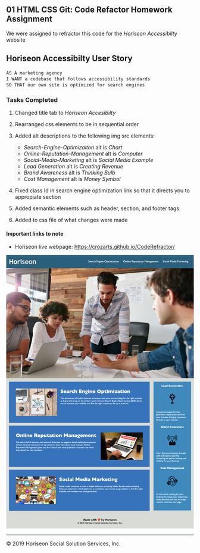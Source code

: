 ## 01 HTML CSS Git: Code Refactor Homework Assignment 

We were assigned to refractor this code for the *Horiseon Accessibilty* website 

## Horiseon Accessibilty User Story

```
AS A marketing agency
I WANT a codebase that follows accessibility standards
SO THAT our own site is optimized for search engines
```

### Tasks Completed

1. Changed title tab to *Horiseon Accesibilty*

2. Rearranged css elements to be in sequential order

3. Added alt descriptions to the following img src elements:
    * *Search-Engine-Optimizaiton* alt is *Chart*
    * *Online-Reputation-Management* alt is *Computer*
    * *Social-Media-Marketing* alt is *Social Media Example*
    * *Lead Generation* alt is *Creating Revenue*
    * *Brand Awareness* alt is *Thinking Bulb*
    * *Cost Management* alt is *Money Symbol*

4. Fixed class Id in search engine optimization link so that it directs you to appropiate section

5. Added semantic elements such as header, section, and footer tags

6. Added to css file of what changes were made

#### Important links to note

* Horiseon live webpage: https://crozarts.github.io/CodeRefractor/

![Horiseon Screen Capture](https://github.com/Crozarts/CodeRefractor/blob/main/localhost_52331_Homework_CodeRefractor_index.html.png)

***
© 2019 Horiseon Social Solution Services, Inc.